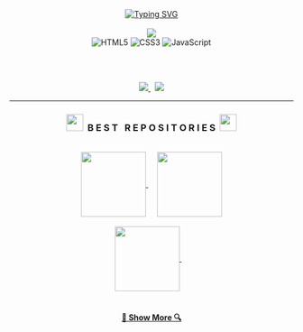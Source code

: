 <div align=center>
  <a href="https://git.io/typing-svg"><img src="http://readme-typing-svg.herokuapp.com?font=Fira+Code&duration=4000&pause=1000&color=6F1AB6&center=true&width=435&lines=Hello!+My+name+is+Ruan+Victor;I'm+a+Front+End+Developer" alt="Typing SVG" /></a>
</div>

<br>

<div align=center>
  <a href="https://github.com/RuanCarreiroGomes/">
    <img src="https://github-readme-stats.vercel.app/api?username=RuanCarreiroGomes&show_icons=true&icon_color=F0A400&theme=vision-friendly-dark&&bg_color=00000000&hide_title=true&hide_border=true&hide=prs,issues" />
  </a>
</div>

<div align="center">
  <img alt="HTML5" src="https://img.shields.io/badge/html5%20-%E34F26.svg?&style=for-the-badge&logo=html5&logoColor=E34F26&color=282828"/>
  <img alt="CSS3" src="https://img.shields.io/badge/css3%20-%1572B6.svg?&style=for-the-badge&logo=css3&logoColor=1572B6&color=282828"/>
  <img alt="JavaScript" src="https://img.shields.io/badge/javascript%20-%F7DF1E.svg?&style=for-the-badge&logo=javascript&logoColor=F7DF1E&color=282828"/>
  <br>
</div>

<br><br>

<div align="center">
  <a href="https://www.linkedin.com/in/ruan-victor-carreiro-gomes-b9202b22b/">
    <img src="https://img.shields.io/badge/LinkedIn%20-%0A66C2.svg?&style=for-the-badge&logo=LinkedIn&logoColor=0A66C2&color=282828" target="_blank"/>
  </a>
  &nbsp;
  <a href="https://ruancarreirogomes.github.io/Portfolio/">
    <img src="https://img.shields.io/badge/Portfolio%20-%F0A400.svg?&style=for-the-badge&logo=Github&logoColor=00C7B7&color=282828" target="_blank"/>
  </a>
</div>

<hr>

<h3 align="center"><img src="https://slackmojis.com/emojis/59967-duck_dance/download" width="30"/>&nbsp;&nbsp;B E S T &nbsp; R E P O S I T O R I E S&nbsp;&nbsp;<img src="https://slackmojis.com/emojis/59967-duck_dance/download" width="30"/></h3>

<br> 

<div width="100%" align="center">
  <a align="center" href="https://github.com/RuanCarreiroGomes/AirHockey2D" title="Air Hockey 2D">
    <img align="center" height="115" src="https://github-readme-stats.vercel.app/api/pin/?username=RuanCarreiroGomes&repo=AirHockey2D&theme=vision-friendly-dark&icon_color=6F1AB6&&border_color=F0A400&bg_color=00000000&border_radius=10">
  </a>
  &nbsp;&nbsp;&nbsp;
  <a align="center" href="https://github.com/RuanCarreiroGomes/RescueGame" title="Rescue Game">
    <img align="center" height="115" src="https://github-readme-stats.vercel.app/api/pin/?username=RuanCarreiroGomes&repo=RescueGame&theme=vision-friendly-dark&icon_color=6F1AB6&&border_color=F0A400&bg_color=00000000&border_radius=10">
  </a>
</div>

<br/>

<div width="100%" align="center">
  <a align="center" href="https://github.com/RuanCarreiroGomes/Costs-React" title="Costs">
    <img align="center" height="115" src="https://github-readme-stats.vercel.app/api/pin/?username=RuanCarreiroGomes&repo=Costs-React&theme=vision-friendly-dark&icon_color=6F1AB6&&border_color=F0A400&bg_color=00000000&border_radius=10">
  </a>
  &nbsp;&nbsp;&nbsp;  
</div>

<br>

<h4 align="center">
  <a href="https://github.com/RuanCarreiroGomes?tab=repositories" title="Show Repositories">🔎 Show More 🔍</a>
</h4>
